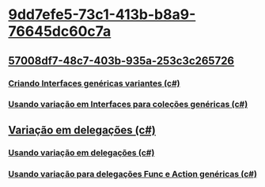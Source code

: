# [9dd7efe5-73c1-413b-b8a9-76645dc60c7a](TocOutOfQuery)
## [57008df7-48c7-403b-935a-253c3c265726](TocOutOfQuery)
### [Criando Interfaces genéricas variantes (c#)](creating-variant-generic-interfaces.md)
### [Usando variação em Interfaces para coleções genéricas (c#)](using-variance-in-interfaces-for-generic-collections.md)
## [Variação em delegações (c#)](variance-in-delegates.md)
### [Usando variação em delegações (c#)](using-variance-in-delegates.md)
### [Usando variação para delegações Func e Action genéricas (c#)](using-variance-for-func-and-action-generic-delegates.md)
